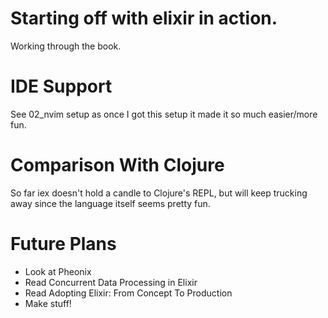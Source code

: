# Starting off with elixir in action.

Working through the book.

# IDE Support

See 02_nvim setup as once I got this setup it made it so much easier/more fun.

# Comparison With Clojure

So far iex doesn't hold a candle to Clojure's REPL, but will keep trucking away since the language itself seems pretty fun. 

# Future Plans

* Look at Pheonix
* Read Concurrent Data Processing in Elixir
* Read Adopting Elixir: From Concept To Production
* Make stuff!

